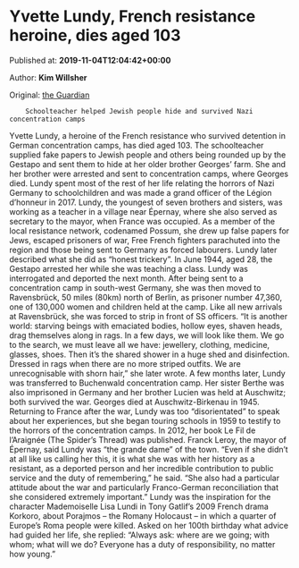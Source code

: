 
# Yvette Lundy, French resistance heroine, dies aged 103

Published at: **2019-11-04T12:04:42+00:00**

Author: **Kim Willsher**

Original: [the Guardian](https://www.theguardian.com/world/2019/nov/04/yvette-lundy-french-resistance-heroine-dies-aged-103)


        Schoolteacher helped Jewish people hide and survived Nazi concentration camps
      
Yvette Lundy, a heroine of the French resistance who survived detention in German concentration camps, has died aged 103.
The schoolteacher supplied fake papers to Jewish people and others being rounded up by the Gestapo and sent them to hide at her older brother Georges’ farm.
She and her brother were arrested and sent to concentration camps, where Georges died. Lundy spent most of the rest of her life relating the horrors of Nazi Germany to schoolchildren and was made a grand officer of the Légion d’honneur in 2017.
Lundy, the youngest of seven brothers and sisters, was working as a teacher in a village near Épernay, where she also served as secretary to the mayor, when France was occupied.
As a member of the local resistance network, codenamed Possum, she drew up false papers for Jews, escaped prisoners of war, Free French fighters parachuted into the region and those being sent to Germany as forced labourers. Lundy later described what she did as “honest trickery”.
In June 1944, aged 28, the Gestapo arrested her while she was teaching a class. Lundy was interrogated and deported the next month. After being sent to a concentration camp in south-west Germany, she was then moved to Ravensbrück, 50 miles (80km) north of Berlin, as prisoner number 47,360, one of 130,000 women and children held at the camp.
Like all new arrivals at Ravensbrück, she was forced to strip in front of SS officers.
“It is another world: starving beings with emaciated bodies, hollow eyes, shaven heads, drag themselves along in rags. In a few days, we will look like them. We go to the search, we must leave all we have: jewellery, clothing, medicine, glasses, shoes. Then it’s the shared shower in a huge shed and disinfection. Dressed in rags when there are no more striped outfits. We are unrecognisable with shorn hair,” she later wrote.
A few months later, Lundy was transferred to Buchenwald concentration camp.
Her sister Berthe was also imprisoned in Germany and her brother Lucien was held at Auschwitz; both survived the war. Georges died at Auschwitz-Birkenau in 1945.
Returning to France after the war, Lundy was too “disorientated” to speak about her experiences, but she began touring schools in 1959 to testify to the horrors of the concentration camps. In 2012, her book Le Fil de l’Araignée (The Spider’s Thread) was published.
Franck Leroy, the mayor of Épernay, said Lundy was “the grande dame” of the town.
“Even if she didn’t at all like us calling her this, it is what she was with her history as a resistant, as a deported person and her incredible contribution to public service and the duty of remembering,” he said.
“She also had a particular attitude about the war and particularly Franco-German reconciliation that she considered extremely important.”
Lundy was the inspiration for the character Mademoiselle Lisa Lundi in Tony Gatlif’s 2009 French drama Korkoro, about Porajmos – the Romany Holocaust – in which a quarter of Europe’s Roma people were killed.
Asked on her 100th birthday what advice had guided her life, she replied: “Always ask: where are we going; with whom; what will we do? Everyone has a duty of responsibility, no matter how young.”
